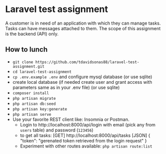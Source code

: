 # Laravel test assignment

A customer is in need of an application with which they can manage tasks. Tasks can have
messages attached to them. The scope of this assignment is the backend (API) only.

## How to lunch

- `git clone https://github.com/tdavidsonas88/laravel-test-assignment.git`
- `cd laravel-test-assignment`
- `cp .env.example .env` and configure mysql database (or use sqlite)
- create local database (if needed create user and grant access with
 parameters same as in your .env file) (or use sqlite)
- `composer install`
- `php artisan migrate`
- `php artisan db:seed`
- `php artisan key:generate`
- `php artisan serve`
- Use your favorite REST client like: Insomnia or Postman.
    - Login to http://localhost:8000/api/login with email (pick any from `users` table) and password (`123456`)
    - to get all tasks: 
        [GET] http://localhost:8000/api/tasks
        [JSON]
        {
            "token": "gerenated token retrieved from the login request"
        }
    - Experiment with other routes available: `php artisan route:list`

